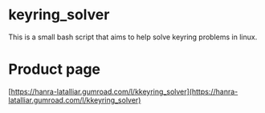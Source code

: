 # keyring_solver
This is a small bash script that aims to help solve keyring problems in linux.

# Product page
[https://hanra-latalliar.gumroad.com/l/kkeyring_solver](https://hanra-latalliar.gumroad.com/l/kkeyring_solver)

